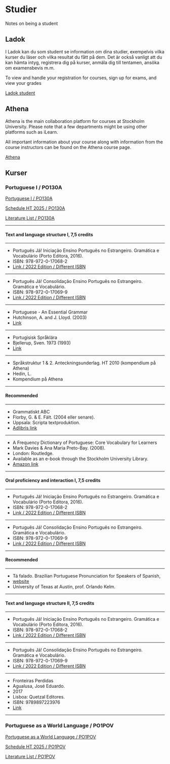 # Studier
Notes on being a student


## Ladok

I Ladok kan du som student se information om dina studier, exempelvis vilka kurser du läser och vilka resultat du fått på dem. Det är också vanligt att du kan hämta intyg, registrera dig på kurser, anmäla dig till tentamen, ansöka om examensbevis m.m.

To view and handle your registration for courses, sign up for exams, and view your grades

[Ladok student](https://www.student.ladok.se/student/app/studentwebb/)

## Athena

Athena is the main collaboration platform for courses at Stockholm University. Please note that a few departments might be using other platforms such as iLearn. 

All important information about your course along with information from the course instructors can be found on the Athena course page.

[Athena](https://athena.itslearning.com/)

## Kurser

### Portuguese I / PO130A

[Portuguese I / PO130A](https://utbildning.su.se/english/education/course-catalogue/po/po130a?semester=HT2025&eventcode=07167)

[Schedule HT 2025 / PO130A](https://cloud.timeedit.net/su/web/stud1/s.html?sid=3&type=courseevent&h=t&object=cevt_07167_HT2025&startdate=20250802&enddate=20260417&l=en&h2=2)

[Literature List / PO130A](https://albatross.it.su.se/api/education/literaturelist/pdf/PO130A/HT2025/45946/en)

----
#### Text and language structure I, 7,5 credits
---
* Português Já! Iniciação Ensino Português no Estrangeiro. Gramática e Vocabulário (Porto Editora, 2016).
* ISBN: 978-972-0-17068-2
* [Link / 2022 Edition / Different ISBN](https://www.wook.pt/livro/portugues-ja-iniciacao/16896293)
---
* Português Já! Consolidação Ensino Português no Estrangeiro. Gramática e Vocabulário.
* ISBN: 978-972-0-17069-9
* [Link / 2022 Edition / Different ISBN](https://www.wook.pt/livro/portugues-ja-consolidacao/16786243)
---
* Portuguese - An Essential Grammar
* Hutchinson, A. and J. Lloyd. (2003)
* [Link](https://www.taylorfrancis.com/books/mono/10.4324/9781315307190/portuguese-amelia-hutchinson-cristina-sousa-janet-lloyd)
---
* Portugisisk Språklära 
* Bjellerup, Sven. 1973 (1993)
* [Link](https://www.studentlitteratur.se/kurslitteratur/sprakvetenskap-och-sprakdidaktik/ovriga-sprak/portugisisk-spraklara)
---
* Språkstruktur 1 & 2. Anteckningsunderlag. HT 2010 (kompendium på Athena)
* Hedin, L.
* Kompendium på Athena
---
#### Recommended
---
* Grammatiskt ABC
* Florby, G. & E. Fält. (2004 eller senare).
* Uppsala: Scripta textproduktion.
* [Adlibris link](https://www.adlibris.com/sv/bok/grammatiskt-abc-grammatiska-termer-och-begrepp-for-effektiva-sprakstudier-9789189154353)
---
* A Frequency Dictionary of Portuguese: Core Vocabulary for Learners 
* Mark Davies & Ana Maria Preto-Bay. (2008).
* London: Routledge.
* Available as an e-book through the Stockholm University Library.
* [Amazon link](https://www.amazon.com/Frequency-Dictionary-Portuguese-Routledge-Dictionaries/dp/0415419972)
---
#### Oral proficiency and interaction I, 7,5 credits
---
* Português Já! Iniciação Ensino Português no Estrangeiro. Gramática e Vocabulário (Porto Editora, 2016).
* ISBN: 978-972-0-17068-2
* [Link / 2022 Edition / Different ISBN](https://www.wook.pt/livro/portugues-ja-iniciacao/16896293)
---
* Português Já! Consolidação Ensino Português no Estrangeiro. Gramática e Vocabulário.
* ISBN: 978-972-0-17069-9
* [Link / 2022 Edition / Different ISBN](https://www.wook.pt/livro/portugues-ja-consolidacao/16786243)
---
#### Recommended
---
* Tá falado. Brazilian Portuguese Pronunciation for Speakers of Spanish,
* [website](http://coerll.utexas.edu/brazilpod/tafalado/)
* University of Texas at Austin, prof. Orlando Kelm.
---
#### Text and language structure II, 7,5 credits
---
* Português Já! Iniciação Ensino Português no Estrangeiro. Gramática e Vocabulário (Porto Editora, 2016).
* ISBN: 978-972-0-17068-2
* [Link / 2022 Edition / Different ISBN](https://www.wook.pt/livro/portugues-ja-iniciacao/16896293)
---
* Português Já! Consolidação Ensino Português no Estrangeiro. Gramática e Vocabulário.
* ISBN: 978-972-0-17069-9
* [Link / 2022 Edition / Different ISBN](https://www.wook.pt/livro/portugues-ja-consolidacao/16786243)
---
* Fronteiras Perdidas
* Agualusa, José Eduardo.
* 2017
* Lisboa: Quetzal Editores.
* ISBN: 9789897223976
* [Link](https://www.wook.pt/livro/fronteiras-perdidas-jose-eduardo-agualusa/19336974)
---


### Portuguese as a World Language / PO1POV

[Portuguese as a World Language / PO1POV](https://utbildning.su.se/english/education/course-catalogue/po/po1pov?semester=HT2025&eventcode=07168)

[Schedule HT 2025 / PO1POV](https://cloud.timeedit.net/su/web/stud1/s.html?sid=3&type=courseevent&h=t&object=cevt_07168_HT2025&startdate=20250802&enddate=20260417&l=en&h2=2)

[Literature List / PO1POV](https://albatross.it.su.se/api/education/literaturelist/pdf/PO130A/HT2025/45946/en)
